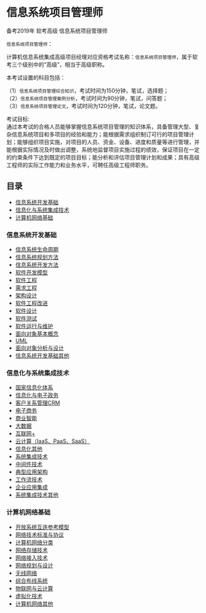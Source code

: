 # 信息系统项目管理师
备考2019年 软考高级 信息系统项目管理师

`信息系统项目管理师`：  

计算机信息系统集成高级项目经理对应资格考试名称：`信息系统项目管理师`，属于软考三个级别中的“高级”，相当于高级职称。

本考试设置的科目包括：

（1）`信息系统项目管理综合知识`，考试时间为150分钟，笔试，选择题；  
（2）`信息系统项目管理案例分析`，考试时间为90分钟，笔试，问答题；  
（3）`信息系统项目管理论文`，考试时间为120分钟，笔试，论文题。

考试目标:  
通过本考试的合格人员能够掌握信息系统项目管理的知识体系，具备管理大型、复杂信息系统项目和多项目的经验和能力；能根据需求组织制订可行的项目管理计划；能够组织项目实施，对项目的人员、资金、设备、进度和质量等进行管理，并能根据实际情况及时做出调整，系统地监督项目实施过程的绩效，保证项目在一定的约束条件下达到既定的项目目标；能分析和评估项目管理计划和成果；具有高级工程师的实际工作能力和业务水平，可聘任高级工程师职务。 

## 目录
- [信息系统开发基础](#信息系统开发基础)
- [信息化与系统集成技术](#信息化与系统集成技术)
- [计算机网络基础](#计算机网络基础)


### 信息系统开发基础

* [信息系统生命周期](docs/devbasic/lifecycle.md)
* [信息系统规划方法](docs/devbasic/planningmethod.md)
* [信息系统开发方法](docs/devbasic/developmentmethod.md)
* [软件开发模型](docs/devbasic/developmentmodel.md)
* [软件工程](docs/devbasic)
* [需求工程](docs/devbasic)
* [架构设计](docs/devbasic)
* [软件工程改进](docs/devbasic)
* [软件设计](docs/devbasic)
* [软件测试](docs/devbasic)
* [软件运行与维护](docs/devbasic)
* [面向对象基本概念](docs/devbasic)
* [UML](docs/devbasic)
* [面向对象分析与设计](docs/devbasic)
* [信息系统开发基础其他](docs/devbasic)

### 信息化与系统集成技术

* [国家信息化体系]()
* [信息化与电子政务]()
* [客户关系管理CRM]()
* [电子商务]()
* [商业智能]()
* [大数据]()
* [互联网+]()
* [云计算（IaaS、PaaS、SaaS）]()
* [信息化其他]()
* [系统集成技术]()
* [中间件技术]()
* [典型应用架构]()
* [工作流技术]()
* [企业应用集成]()
* [系统集成技术其他]()

### 计算机网络基础

* [开放系统互连参考模型]()
* [网络技术标准与协议]()
* [计算机网络分类]()
* [网络存储技术]()
* [网络接入技术]()
* [网络规划与设计]()
* [无线网络]()
* [综合布线系统]()
* [物联网与云计算]()
* [虚拟化技术]()
* [计算机网络其他]()



